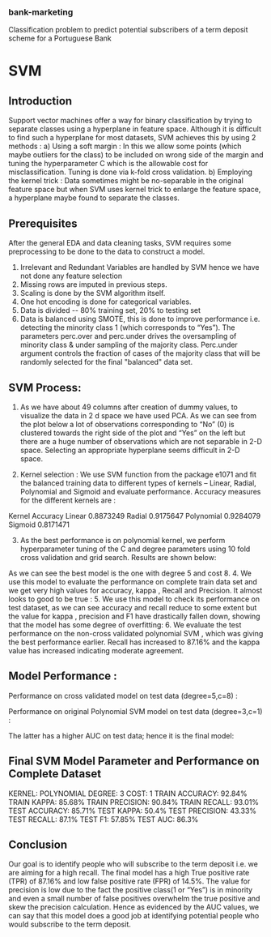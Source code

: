 ### bank-marketing
Classification problem to predict potential subscribers of a term deposit scheme for a Portuguese Bank


# SVM
## Introduction
Support vector machines offer a way for binary classification by trying to separate classes using a hyperplane in feature space. Although it is difficult to find such a hyperplane for most datasets, SVM achieves this by using 2 methods :
a)	Using a soft margin : In this we allow some points (which maybe outliers for the class) to be included on wrong side of the margin and tuning the hyperparameter C which is the allowable cost for misclassification. Tuning is done via k-fold cross validation. 
b)	Employing the kernel trick : Data sometimes might be no-separable in the original feature space but when SVM uses kernel trick to enlarge the feature space, a hyperplane maybe found to separate the classes.
## Prerequisites
After the general EDA and data cleaning tasks, SVM requires some preprocessing to be done to the data to construct a model.
1.	Irrelevant and Redundant Variables are handled by SVM hence we have not done any feature selection
2.	Missing rows are imputed in previous steps.
3.	Scaling is done by the SVM algorithm itself.
4.	One hot encoding is done for categorical variables.
5.	Data is divided --  80% training set, 20% to testing set
6.	Data is balanced using SMOTE, this is done to improve performance i.e. detecting the minority class 1 (which corresponds to “Yes”). The parameters perc.over and perc.under drives the oversampling of minority class & under sampling of the majority class. Perc.under argument controls the fraction of cases of the majority class that will be randomly selected for the final "balanced" data set.

## SVM Process:
1.	As we have about 49 columns after creation of dummy values, to visualize the data in 2 d space we have used PCA. As we can see from the plot below a lot of observations corresponding to “No” (0) is clustered towards the right side of the plot and “Yes” on the left but there are a huge number of observations which are not separable in 2-D space. Selecting an appropriate hyperplane seems difficult in 2-D space. 
 
2.	Kernel selection : We use SVM function from the package e1071 and fit the balanced training data to different types of kernels – Linear, Radial, Polynomial and Sigmoid and evaluate performance. Accuracy measures for the different kernels are :



Kernel	Accuracy
Linear 	0.8873249
Radial	0.9175647
Polynomial	0.9284079
Sigmoid	0.8171471





3.	As the best performance is on polynomial kernel, we perform hyperparameter tuning of the C and degree parameters using 10 fold cross validation and grid search. Results are shown below:
 
As we can see the best model is the one with degree 5 and cost 8.
4.	We use this model to evaluate the performance on complete train data set and we get very high values for accuracy, kappa , Recall and Precision. It almost looks to good to be true :
 5.	We use this model to check its performance on test dataset, as we can see accuracy and recall reduce to some extent but the value for kappa , precision and F1 have drastically fallen down, showing that the model has some degree of overfitting:
 6.	We evaluate the test performance on the non-cross validated polynomial SVM , which was giving the best performance earlier. Recall has increased to 87.16% and the kappa value has increased indicating moderate agreement.


## Model Performance :

Performance on cross validated model on test data (degree=5,c=8) :
 
Performance on original Polynomial SVM model on test data (degree=3,c=1) :
 
The latter has a higher AUC on test data; hence it is the final model:
 



## Final SVM Model Parameter and Performance on Complete Dataset
KERNEL:	POLYNOMIAL
DEGREE:	3
COST:	1
TRAIN ACCURACY:	92.84%
TRAIN KAPPA:	85.68%
TRAIN PRECISION:	90.84%
TRAIN RECALL:	93.01%
TEST ACCURACY:	85.71%
TEST KAPPA:	50.4%
TEST PRECISION:	43.33%
TEST RECALL:	87.1%
TEST F1:	57.85%
TEST AUC:	86.3%
 

## Conclusion
Our goal is to identify people who will subscribe to the term deposit i.e. we are aiming for a high recall. The final model has a high True positive rate (TPR) of 87.16%  and low false positive rate (FPR) of 14.5%. The value for precision is low due to the fact the positive class(1 or “Yes”) is in minority and even a small number of  false positives overwhelm the true positive and skew the precision calculation. Hence as evidenced by the AUC values, we can say that this model does a good job at identifying potential people who would subscribe to the term deposit.

